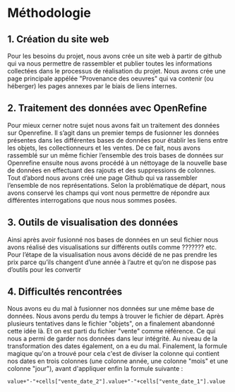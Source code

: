 # Méthodologie
## 1. Création du site web 
Pour les besoins du projet, nous avons crée un site web à partir de github qui va nous permettre de rassembler et publier toutes les informations collectées dans le processus de réalisation du projet. Nous avons crée une page principale appélée "Provenance des oeuvres" qui va contenir (ou héberger) les pages annexes par le biais de liens internes.
## 2. Traitement des données avec OpenRefine
Pour mieux cerner notre sujet nous avons fait un traitement des données sur Openrefine. Il s’agit dans un premier temps de fusionner les données présentes dans les différentes bases de données pour établir les liens entre les objets, les collectionneurs et les ventes. De ce fait, nous avons rassemblé sur un même fichier l’ensemble des trois bases de données sur Openrefine ensuite nous avons procédé à un néttoyage de la nouvelle base de données en effectuant des rajouts et des suppressions de colonnes. Tout d’abord nous avons créé une page Github qui va rassembler l’ensemble de nos représentations. Selon la problématique de départ, nous avons conservé les champs qui vont nous permettre de répondre aux différentes interrogations que nous nous sommes posées.
## 3. Outils de visualisation des données
Ainsi après avoir fusionné nos bases de données en un seul fichier nous avons réalisé des visualisations sur différents outils comme ??????? etc.
Pour l’étape de la visualisation nous avons décidé de ne pas prendre les prix parce qu’ils changent d’une année à l’autre et qu’on ne dispose pas d’outils pour les convertir

## 4. Difficultés rencontrées
Nous avons eu du mal à fusionner nos données sur une même base de données.
Nous avons perdu du temps à trouver le fichier de départ. Après plusieurs tentatives dans le fichier "objets", on a finalement abandonné cette idée là. Et on est parti du fichier "vente" comme référence. Ce qui nous a permi de garder nos données dans leur intégrité. 
Au niveau de la transformation des dates également, on a eu du mal. Finalement, la formule magique qu'on a trouvé pour cela c'est de diviser la colonne qui contient nos dates en trois colonnes (une colonne année, une colonne "mois" et une colonne "jour"), avant d'appliquer enfin la formule suivante : 

```
value+"-"+cells["vente_date_2"].value+"-"+cells["vente_date_1"].value
```
